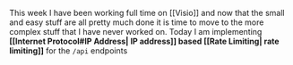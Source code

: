 This week I have been working full time on [[Visio]] and now that the small and easy stuff are all pretty much done it is time to move to the more complex stuff that I have never worked on.
Today I am implementing **[[Internet Protocol#IP Address| IP address]] based [[Rate Limiting| rate limiting]]** for the `/api` endpoints